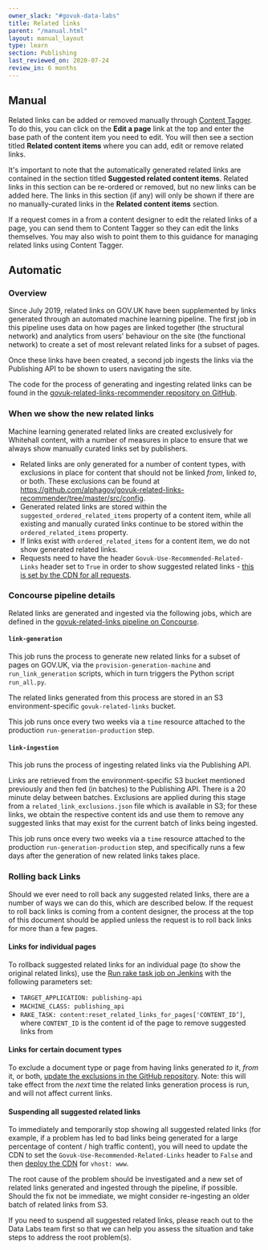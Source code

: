 ```yaml
---
owner_slack: "#govuk-data-labs"
title: Related links
parent: "/manual.html"
layout: manual_layout
type: learn
section: Publishing
last_reviewed_on: 2020-07-24
review_in: 6 months
---
```


## Manual

Related links can be added or removed manually through [Content Tagger][].
To do this, you can click on the **Edit a page** link at the top and enter the
base path of the content item you need to edit. You will then see a section
titled **Related content items** where you can add, edit or remove related links.

It's important to note that the automatically generated related links are
contained in the section titled **Suggested related content items**. Related
links in this section can be re-ordered or removed, but no new links can be
added here. The links in this section (if any) will only be shown if there are no
manually-curated links in the **Related content items** section.

If a request comes in a from a content designer to edit the related links of a
page, you can send them to Content Tagger so they can edit the links
themselves. You may also wish to point them to this guidance for managing related
links using Content Tagger.

[Content Tagger]: https://content-tagger.publishing.service.gov.uk

## Automatic

### Overview

Since July 2019, related links on GOV.UK have been supplemented by links generated through an automated machine learning pipeline. The first job in this pipeline uses data on how pages are linked together (the structural network) and analytics from users' behaviour on the site (the functional network) to create a set of most relevant related links for a subset of pages.

Once these links have been created, a second job ingests the links via the Publishing API to be shown to users navigating the site.

The code for the process of generating and ingesting related links can be found in the [govuk-related-links-recommender repository on GitHub](https://github.com/alphagov/govuk-related-links-recommender).

### When we show the new related links

Machine learning generated related links are created exclusively for Whitehall content, with a number of measures in place to ensure that we always show manually curated links set by publishers.

- Related links are only generated for a number of content types, with exclusions in place for content that should not be linked _from_, linked _to_, or both. These exclusions can be found at https://github.com/alphagov/govuk-related-links-recommender/tree/master/src/config.
- Generated related links are stored within the `suggested_ordered_related_items` property of a content item, while all existing and manually curated links continue to be stored within the `ordered_related_items` property.
- If links exist with `ordered_related_items` for a content item, we do not show generated related links.
- Requests need to have the header `Govuk-Use-Recommended-Related-Links` header set to `True` in order to show suggested related links - [this is set by the CDN for all requests](https://github.com/alphagov/govuk-cdn-config/blob/master/vcl_templates/www.vcl.erb#L242).

### Concourse pipeline details

Related links are generated and ingested via the following jobs, which are defined in the [govuk-related-links pipeline on Concourse](https://cd.gds-reliability.engineering/teams/govuk-tools/pipelines/govuk-related-links).

#### `link-generation`

This job runs the process to generate new related links for a subset of pages on GOV.UK, via the `provision-generation-machine` and `run_link_generation` scripts, which in turn triggers the Python script `run_all.py`.

The related links generated from this process are stored in an S3 environment-specific `govuk-related-links` bucket.

This job runs once every two weeks via a `time` resource attached to the production `run-generation-production` step.

#### `link-ingestion`

This job runs the process of ingesting related links via the Publishing API.

Links are retrieved from the environment-specific S3 bucket mentioned previously and then fed (in batches) to the Publishing API. There is a 20 minute delay between batches. Exclusions are applied during this stage from a `related_link_exclusions.json` file which is available in S3; for these links, we obtain the respective content ids and use them to remove any suggested links that may exist for the current batch of links being ingested.

This job runs once every two weeks via a `time` resource attached to the production `run-generation-production` step, and specifically runs a few days after the generation of new related links takes place.

### Rolling back Links

Should we ever need to roll back any suggested related links, there are a number of ways we can do this, which are described below. If the request to roll back links is coming from a content designer, the process at the top of this document should be applied unless the request is to roll back links for more than a few pages.

#### Links for individual pages

To rollback suggested related links for an individual page (to show the original related links), use the [Run rake task job on Jenkins](https://deploy.publishing.service.gov.uk/job/run-rake-task/) with the following parameters set:

- `TARGET_APPLICATION: publishing-api`
- `MACHINE_CLASS: publishing_api`
- `RAKE_TASK: content:reset_related_links_for_pages['CONTENT_ID’]`, where `CONTENT_ID` is the content id of the page to remove suggested links from

#### Links for certain document types

To exclude a document type or page from having links generated _to_ it, _from_ it, or both, [update the exclusions in the GitHub repository](https://github.com/alphagov/govuk-related-links-recommender/tree/master/src/config). Note: this will take effect from the _next_ time the related links generation process is run, and will not affect current links.

#### Suspending all suggested related links

To immediately and temporarily stop showing all suggested related links (for example, if a problem has led to bad links being generated for a large percentage of content / high traffic content), you will need to update the CDN to set the `Govuk-Use-Recommended-Related-Links` header to `False` and then [deploy the CDN](https://deploy.publishing.service.gov.uk/job/Deploy_CDN/) for `vhost: www`.

The root cause of the problem should be investigated and a new set of related links generated and ingested through the pipeline, if possible. Should the fix not be immediate, we might consider re-ingesting an older batch of related links from S3.

If you need to suspend all suggested related links, please reach out to the Data Labs team first so that we can help you assess the situation and take steps to address the root problem(s).
